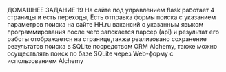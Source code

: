 ДОМАШНЕЕ ЗАДАНИЕ 19
На сайте под управлением flask работает 4 страницы и есть переходы, 
Есть отправка формы поиска с указанием параметров поиска на сайте HH.ru вакансий с указанным языком программирования
после чего запскается парсер (api) и результат его работы отображается на странице,также реализовано сохранение результатов поиска в SQLite посредством ORM Alchemy, также можно осуществлять поиск по базе SQLite через Web-форму c использованием Alchemy
 

